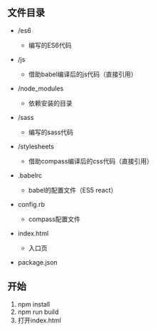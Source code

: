 ## 文件目录

* /es6  
  - 编写的ES6代码

* /js  
  - 借助babel编译后的js代码（直接引用）

* /node_modules  
  - 依赖安装的目录

* /sass  
  - 编写的sass代码

* /stylesheets  
  - 借助compass编译后的css代码（直接引用）

* .babelrc
  - babel的配置文件（ES5 react）

* config.rb
  - compass配置文件

* index.html
  - 入口页

* package.json

## 开始
1. npm install
2. npm run build 
3. 打开index.html
